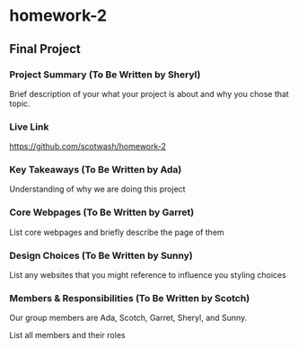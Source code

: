 # homework-2
## Final Project

### Project Summary (To Be Written by Sheryl)

Brief description of your what your project is about and why you chose that topic.

### Live Link
https://github.com/scotwash/homework-2

### Key Takeaways (To Be Written by Ada)

Understanding of why we are doing this project

### Core Webpages (To Be Written by Garret)

List core webpages and briefly describe the page of them

### Design Choices (To Be Written by Sunny)

List any websites that you might reference to influence you styling choices

### Members & Responsibilities (To Be Written by Scotch)
Our group members are Ada, Scotch, Garret, Sheryl, and Sunny.

List all members and their roles
